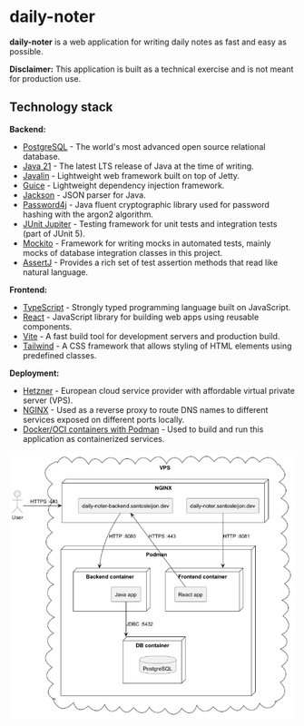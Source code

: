 # daily-noter

**daily-noter** is a web application for writing daily notes as fast and easy as possible.

**Disclaimer:** This application is built as a technical exercise and is not meant for production use.

## Technology stack

**Backend:**
* [PostgreSQL](https://www.postgresql.org/) - The world's most advanced open source relational database.
* [Java 21](https://dev.java/) - The latest LTS release of Java at the time of writing.
* [Javalin](https://javalin.io/) - Lightweight web framework built on top of Jetty.
* [Guice](https://github.com/google/guice) - Lightweight dependency injection framework.
* [Jackson](https://github.com/FasterXML/jackson) - JSON parser for Java.
* [Password4j](https://password4j.com/) -  Java fluent cryptographic library used for password hashing with the argon2 algorithm.
* [JUnit Jupiter](https://junit.org/junit5/) - Testing framework for unit tests and integration tests (part of JUnit 5).
* [Mockito](https://site.mockito.org/) - Framework for writing mocks in automated tests, mainly mocks of database integration classes in this project.
* [AssertJ](https://github.com/assertj/assertj) - Provides a rich set of test assertion methods that read like natural language.

**Frontend:**
* [TypeScript](https://www.typescriptlang.org/) - Strongly typed programming language built on JavaScript.
* [React](https://react.dev/) - JavaScript library for building web apps using reusable components.
* [Vite](https://vite.dev/) - A fast build tool for development servers and production build.
* [Tailwind](https://tailwindcss.com/) - A CSS framework that allows styling of HTML elements using predefined classes. 

**Deployment:**
* [Hetzner](https://www.hetzner.com/cloud/) - European cloud service provider with affordable virtual private server (VPS).
* [NGINX](https://nginx.org/) - Used as a reverse proxy to route DNS names to different services exposed on different ports locally.
* [Docker/OCI containers with Podman](https://podman.io/) - Used to build and run this application as containerized services.

![Production deployment](https://github.com/santosleijon/daily-noter/blob/main/docs/deployment.png?raw=true)
